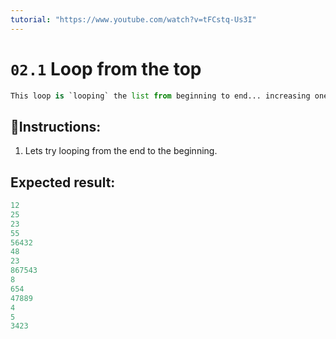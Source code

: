 ```yaml
---
tutorial: "https://www.youtube.com/watch?v=tFCstq-Us3I"
---
```


# `02.1` Loop from the top

```py
This loop is `looping` the list from beginning to end... increasing one by one.
```

## 📝Instructions:

1. Lets try looping from the end to the beginning.

## Expected result:

```py
12
25
23
55
56432
48
23
867543
8
654
47889
4
5
3423
```

